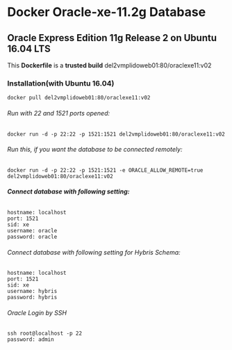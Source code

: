 Docker Oracle-xe-11.2g Database
===============================

## Oracle Express Edition 11g Release 2 on Ubuntu 16.04 LTS

This **Dockerfile** is a **trusted build** del2vmplidoweb01:80/oraclexe11:v02

### Installation(with Ubuntu 16.04)
```
docker pull del2vmplidoweb01:80/oraclexe11:v02
```

###### Run with 22 and 1521 ports opened:
```
docker run -d -p 22:22 -p 1521:1521 del2vmplidoweb01:80/oraclexe11:v02
```

###### Run this, if you want the database to be connected remotely:
```
docker run -d -p 22:22 -p 1521:1521 -e ORACLE_ALLOW_REMOTE=true del2vmplidoweb01:80/oraclexe11:v02
```

###### **Connect database with following setting:**
```
hostname: localhost
port: 1521
sid: xe
username: oracle
password: oracle
```
###### Connect database with following setting for Hybris Schema:
```
hostname: localhost
port: 1521
sid: xe
username: hybris
password: hybris
```
###### Oracle Login by SSH
```
ssh root@localhost -p 22
password: admin
```
